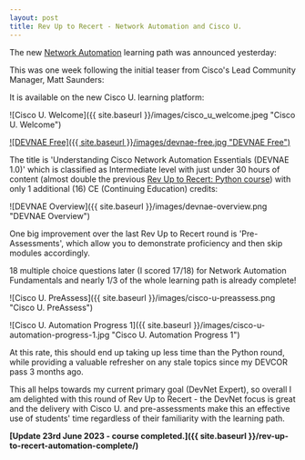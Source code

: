 ```yaml
---
layout: post
title: Rev Up to Recert - Network Automation and Cisco U.
---
```


The new [Network Automation](https://learningnetwork.cisco.com/s/question/0D56e0000CytbYNCQY/rev-up-to-recert-network-automation-and-cisco-u) learning path was announced yesterday:
<blockquote class="twitter-tweet" data-lang="en"><p lang="en" dir="ltr"></p>
<a href="https://twitter.com/citylifematt/status/1661443981086167040"></a>
</blockquote> <script async src="//platform.twitter.com/widgets.js" charset="utf-8"></script>

This was one week following the initial teaser from Cisco's Lead Community Manager, Matt Saunders:

<blockquote class="twitter-tweet" data-lang="en"><p lang="en" dir="ltr"></p>
<a href="https://twitter.com/citylifematt/status/1659226231215104000"></a>
</blockquote> <script async src="//platform.twitter.com/widgets.js" charset="utf-8"></script>

It is available on the new Cisco U. learning platform:

![Cisco U. Welcome]({{ site.baseurl }}/images/cisco_u_welcome.jpeg "Cisco U. Welcome")

[![DEVNAE Free]({{ site.baseurl }}/images/devnae-free.jpg "DEVNAE Free")](https://u.cisco.com/path/3)

The title is 'Understanding Cisco Network Automation Essentials (DEVNAE 1.0)' which is classified as Intermediate level with just under 30 hours of content (almost double the previous [Rev Up to Recert: Python course](https://learningnetwork.cisco.com/s/learning-plan-detail-standard?ltui__urlRecordId=a1c6e00000AUqSGAA1&ltui__urlRedirect=learning-plan-detail-standard&ccid=revup-to-recert&dtid=email&oid=revup-to-recert-python)) with only 1 additional (16) CE (Continuing Education) credits:

![DEVNAE Overview]({{ site.baseurl }}/images/devnae-overview.png "DEVNAE Overview")

One big improvement over the last Rev Up to Recert round is 'Pre-Assessments', which allow you to demonstrate proficiency and then skip modules accordingly.

18 multiple choice questions later (I scored 17/18) for Network Automation Fundamentals and nearly 1/3 of the whole learning path is already complete!

![Cisco U. PreAssess]({{ site.baseurl }}/images/cisco-u-preassess.png "Cisco U. PreAssess")

![Cisco U. Automation Progress 1]({{ site.baseurl }}/images/cisco-u-automation-progress-1.jpg "Cisco U. Automation Progress 1")

At this rate, this should end up taking up less time than the Python round, while providing a valuable refresher on any stale topics since my DEVCOR pass 3 months ago.

This all helps towards my current primary goal (DevNet Expert), so overall I am delighted with this round of Rev Up to Recert - the DevNet focus is great and the delivery with Cisco U. and pre-assessments make this an effective use of students' time regardless of their familiarity with the learning path.

**[Update 23rd June 2023 - course completed.]({{ site.baseurl }}/rev-up-to-recert-automation-complete/)**
